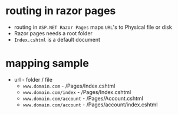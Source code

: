 # routing in razor pages

- routing in `ASP.NET Razor Pages` maps `URL`'s to Physical file or disk
- Razor pages needs a root folder
- `Index.cshtml` is a default document

# mapping sample

- url - folder / file
  - `www.domain.com` - /Pages/Index.cshtml
  - `www.domain.com/index` - /Pages/Index.cshtml
  - `www.domain.com/account` - /Pages/Account.cshtml
  - `www.domain.com/account` - /Pages/account/index.cshtml
